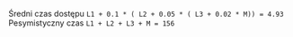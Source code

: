 Średni czas dostępu
`L1 + 0.1 * ( L2 + 0.05 * ( L3 + 0.02 * M)) = 4.93`
Pesymistyczny czas
`L1 + L2 + L3 + M = 156`
